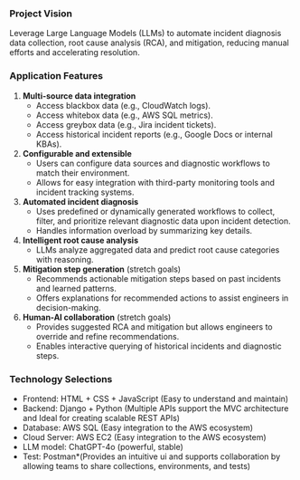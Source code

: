 ### Project Vision
Leverage Large Language Models (LLMs) to automate incident diagnosis data collection, root cause analysis (RCA), and mitigation, reducing manual efforts and accelerating resolution.

### Application Features
1. **Multi-source data integration**
    - Access blackbox data (e.g., CloudWatch logs).
    - Access whitebox data (e.g., AWS SQL metrics).
    - Access greybox data (e.g., Jira incident tickets).
    - Access historical incident reports (e.g., Google Docs or internal KBAs).
2. **Configurable and extensible**
    - Users can configure data sources and diagnostic workflows to match their environment.
    - Allows for easy integration with third-party monitoring tools and incident tracking systems.
3. **Automated incident diagnosis**
   - Uses predefined or dynamically generated workflows to collect, filter, and prioritize relevant diagnostic data upon incident detection.
   - Handles information overload by summarizing key details.
4. **Intelligent root cause analysis**
     - LLMs analyze aggregated data and predict root cause categories with reasoning.
5. **Mitigation step generation** (stretch goals)
    - Recommends actionable mitigation steps based on past incidents and learned patterns.
    - Offers explanations for recommended actions to assist engineers in decision-making.
6. **Human-AI collaboration** (stretch goals)
    - Provides suggested RCA and mitigation but allows engineers to override and refine recommendations.
    - Enables interactive querying of historical incidents and diagnostic steps.

### Technology Selections
- Frontend: HTML + CSS + JavaScript (Easy to understand and maintain)
- Backend: Django + Python (Multiple APIs support the MVC architecture and Ideal for creating scalable REST APIs)
- Database: AWS SQL (Easy integration to the AWS ecosystem)
- Cloud Server: AWS EC2 (Easy integration to the AWS ecosystem)
- LLM model: ChatGPT-4o (powerful, stable)
- Test: Postman*(Provides an intuitive ui and supports collaboration by allowing teams to share collections, environments, and tests)
